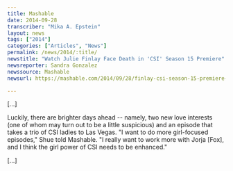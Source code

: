 ```yaml
---
title: Mashable
date: 2014-09-28
transcriber: "Mika A. Epstein"
layout: news
tags: ["2014"]
categories: ["Articles", "News"]
permalink: /news/2014/:title/
newstitle: "Watch Julie Finlay Face Death in 'CSI' Season 15 Premiere"
newsreporter: Sandra Gonzalez
newssource: Mashable
newsurl: https://mashable.com/2014/09/28/finlay-csi-season-15-premiere-clip

---
```


[...]

Luckily, there are brighter days ahead -- namely, two new love interests (one of whom may turn out to be a little suspicious) and an episode that takes a trio of CSI ladies to Las Vegas. "I want to do more girl-focused episodes," Shue told Mashable. "I really want to work more with Jorja [Fox], and I think the girl power of CSI needs to be enhanced."

[...]
